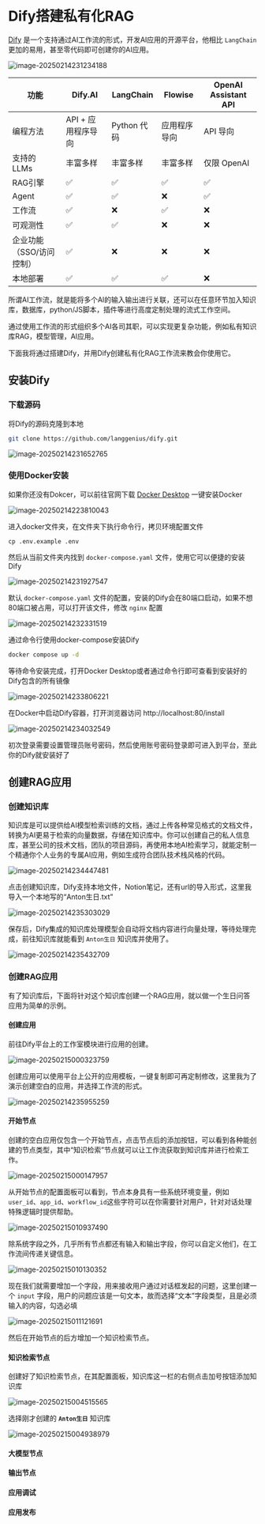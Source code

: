 # Dify搭建私有化RAG

[Dify](https://dify.ai/zh) 是一个支持通过AI工作流的形式，开发AI应用的开源平台，他相比 `LangChain` 更加的易用，甚至零代码即可创建你的AI应用。

![image-20250214231234188](https://cdn.jsdelivr.net/gh/antonhu/picx-images-hosting/picGo/image-20250214231234188.png)

| 功能                     | Dify.AI            | LangChain   | Flowise      | OpenAI Assistant API |
| ------------------------ | ------------------ | ----------- | ------------ | -------------------- |
| 编程方法                 | API + 应用程序导向 | Python 代码 | 应用程序导向 | API 导向             |
| 支持的 LLMs              | 丰富多样           | 丰富多样    | 丰富多样     | 仅限 OpenAI          |
| RAG引擎                  | ✅                  | ✅           | ✅            | ✅                    |
| Agent                    | ✅                  | ✅           | ❌            | ✅                    |
| 工作流                   | ✅                  | ❌           | ✅            | ❌                    |
| 可观测性                 | ✅                  | ✅           | ❌            | ❌                    |
| 企业功能（SSO/访问控制） | ✅                  | ❌           | ❌            | ❌                    |
| 本地部署                 | ✅                  | ✅           | ✅            | ❌                    |

所谓AI工作流，就是能将多个AI的输入输出进行关联，还可以在任意环节加入知识库，数据库，python/JS脚本，插件等进行高度定制处理的流式工作空间。

通过使用工作流的形式组织多个AI各司其职，可以实现更复杂功能，例如私有知识库RAG，模型管理，AI应用。

下面我将通过搭建Dify，并用Dify创建私有化RAG工作流来教会你使用它。

## 安装Dify

### 下载源码

将Dify的源码克隆到本地

```bash
git clone https://github.com/langgenius/dify.git
```

![image-20250214231652765](https://cdn.jsdelivr.net/gh/antonhu/picx-images-hosting/picGo/image-20250214231652765.png)

### 使用Docker安装

如果你还没有Dokcer，可以前往官网下载 [Docker Desktop](https://www.docker.com/) 一键安装Docker

![image-20250214223810043](https://cdn.jsdelivr.net/gh/antonhu/picx-images-hosting/picGo/image-20250214223810043.png)

进入docker文件夹，在文件夹下执行命令行，拷贝环境配置文件

```bahs
cp .env.example .env
```

然后从当前文件夹内找到 `docker-compose.yaml` 文件，使用它可以便捷的安装Dify

![image-20250214231927547](https://cdn.jsdelivr.net/gh/antonhu/picx-images-hosting/picGo/image-20250214231927547.png)

默认 `docker-compose.yaml` 文件的配置，安装的Dify会在80端口启动，如果不想80端口被占用，可以打开该文件，修改 `nginx` 配置

![image-20250214232331519](https://cdn.jsdelivr.net/gh/antonhu/picx-images-hosting/picGo/image-20250214232331519.png)

通过命令行使用docker-compose安装Dify

```bash
docker compose up -d
```

等待命令安装完成，打开Docker Desktop或者通过命令行即可查看到安装好的Dify包含的所有镜像

![image-20250214233806221](https://cdn.jsdelivr.net/gh/antonhu/picx-images-hosting/picGo/image-20250214233806221.png)

在Docker中启动Dify容器，打开浏览器访问 http://localhost:80/install

![image-20250214234032549](https://cdn.jsdelivr.net/gh/antonhu/picx-images-hosting/picGo/image-20250214234032549.png)

初次登录需要设置管理员账号密码，然后使用账号密码登录即可进入到平台，至此你的Dify就安装好了

## 创建RAG应用

### 创建知识库

知识库是可以提供给AI模型检索训练的文档，通过上传各种常见格式的文档文件，转换为AI更易于检索的向量数据，存储在知识库中。你可以创建自己的私人信息库，甚至公司的技术文档，团队的项目源码，再使用本地AI检索学习，就能定制一个精通你个人业务的专属AI应用，例如生成符合团队技术栈风格的代码。

![image-20250214234447481](https://cdn.jsdelivr.net/gh/antonhu/picx-images-hosting/picGo/image-20250214234447481.png)

点击创建知识库，Dify支持本地文件，Notion笔记，还有url的导入形式，这里我导入一个本地写的“Anton生日.txt”

![image-20250214235303029](https://cdn.jsdelivr.net/gh/antonhu/picx-images-hosting/picGo/image-20250214235303029.png)

保存后，Dify集成的知识库处理模型会自动将文档内容进行向量处理，等待处理完成，前往知识库就能看到 `Anton生日` 知识库并使用了。

![image-20250214235432709](https://cdn.jsdelivr.net/gh/antonhu/picx-images-hosting/picGo/image-20250214235432709.png)

### 创建RAG应用

有了知识库后，下面将针对这个知识库创建一个RAG应用，就以做一个生日问答应用为简单的示例。

#### 创建应用

前往Dify平台上的工作室模块进行应用的创建。

![image-20250215000323759](https://cdn.jsdelivr.net/gh/antonhu/picx-images-hosting/picGo/image-20250215000323759.png)

创建应用可以使用平台上公开的应用模板，一键复制即可再定制修改，这里我为了演示创建空白的应用，并选择工作流的形式。

![image-20250214235955259](https://cdn.jsdelivr.net/gh/antonhu/picx-images-hosting/picGo/image-20250214235955259.png)

#### 开始节点

创建的空白应用仅包含一个开始节点，点击节点后的添加按钮，可以看到各种能创建的节点类型，其中“知识检索”节点就可以让工作流获取到知识库并进行检索工作。

![image-20250215000147957](https://cdn.jsdelivr.net/gh/antonhu/picx-images-hosting/picGo/image-20250215000147957.png)

从开始节点的配置面板可以看到，节点本身具有一些系统环境变量，例如`user_id`、`app_id`、`workflow_id`这些字符可以在你需要针对用户，针对对话处理特殊逻辑时提供帮助。

![image-20250215010937490](https://cdn.jsdelivr.net/gh/antonhu/picx-images-hosting/picGo/image-20250215010937490.png)

除系统字段之外，几乎所有节点都还有输入和输出字段，你可以自定义他们，在工作流间传递关键信息。

![image-20250215010130352](https://cdn.jsdelivr.net/gh/antonhu/picx-images-hosting/picGo/image-20250215010130352.png)

现在我们就需要增加一个字段，用来接收用户通过对话框发起的问题，这里创建一个 `input` 字段，用户的问题应该是一句文本，故而选择“文本”字段类型，且是必须输入的内容，勾选必填

![image-20250215011121691](https://cdn.jsdelivr.net/gh/antonhu/picx-images-hosting/picGo/image-20250215011121691.png)

然后在开始节点的后方增加一个知识检索节点。

#### 知识检索节点

创建好了知识检索节点，在其配置面板，知识库这一栏的右侧点击加号按钮添加知识库

![image-20250215004515565](https://cdn.jsdelivr.net/gh/antonhu/picx-images-hosting/picGo/image-20250215004515565.png)

选择刚才创建的 **`Anton生日`** 知识库

![image-20250215004938979](https://cdn.jsdelivr.net/gh/antonhu/picx-images-hosting/picGo/image-20250215004938979.png)

#### 大模型节点



#### 输出节点



#### 应用调试



#### 应用发布